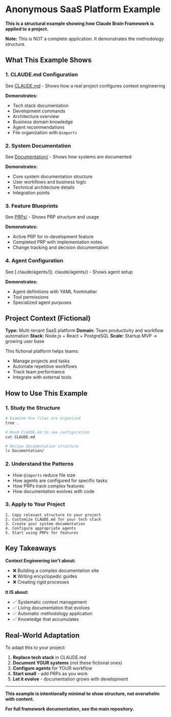 # Anonymous SaaS Platform Example

**This is a structural example showing how Claude Brain Framework is applied to a project.**

**Note:** This is NOT a complete application. It demonstrates the methodology structure.

## What This Example Shows

### 1. CLAUDE.md Configuration
See [CLAUDE.md](CLAUDE.md) - Shows how a real project configures context engineering

**Demonstrates:**
- Tech stack documentation
- Development commands
- Architecture overview
- Business domain knowledge
- Agent recommendations
- File organization with `@imports`

### 2. System Documentation
See [Documentation/](Documentation/) - Shows how systems are documented

**Demonstrates:**
- Core system documentation structure
- User workflows and business logic
- Technical architecture details
- Integration points

### 3. Feature Blueprints
See [PRPs/](PRPs/) - Shows PRP structure and usage

**Demonstrates:**
- Active PRP for in-development feature
- Completed PRP with implementation notes
- Change tracking and decision documentation

### 4. Agent Configuration
See [.claude/agents/](. claude/agents/) - Shows agent setup

**Demonstrates:**
- Agent definitions with YAML frontmatter
- Tool permissions
- Specialized agent purposes

## Project Context (Fictional)

**Type:** Multi-tenant SaaS platform
**Domain:** Team productivity and workflow automation
**Stack:** Node.js + React + PostgreSQL
**Scale:** Startup MVP → growing user base

This fictional platform helps teams:
- Manage projects and tasks
- Automate repetitive workflows
- Track team performance
- Integrate with external tools

## How to Use This Example

### 1. Study the Structure
```bash
# Examine how files are organized
tree .

# Read CLAUDE.md to see configuration
cat CLAUDE.md

# Review documentation structure
ls Documentation/
```

### 2. Understand the Patterns
- How `@imports` reduce file size
- How agents are configured for specific tasks
- How PRPs track complex features
- How documentation evolves with code

### 3. Apply to Your Project
```
1. Copy relevant structure to your project
2. Customize CLAUDE.md for your tech stack
3. Create your system documentation
4. Configure appropriate agents
5. Start using PRPs for features
```

## Key Takeaways

**Context Engineering isn't about:**
- ❌ Building a complex documentation site
- ❌ Writing encyclopedic guides
- ❌ Creating rigid processes

**It IS about:**
- ✅ Systematic context management
- ✅ Living documentation that evolves
- ✅ Automatic methodology application
- ✅ Knowledge that accumulates

## Real-World Adaptation

To adapt this to your project:

1. **Replace tech stack** in CLAUDE.md
2. **Document YOUR systems** (not these fictional ones)
3. **Configure agents** for YOUR workflow
4. **Start small** - add PRPs as you work
5. **Let it evolve** - documentation grows with development

---

**This example is intentionally minimal to show structure, not overwhelm with content.**

**For full framework documentation, see the main repository.**
